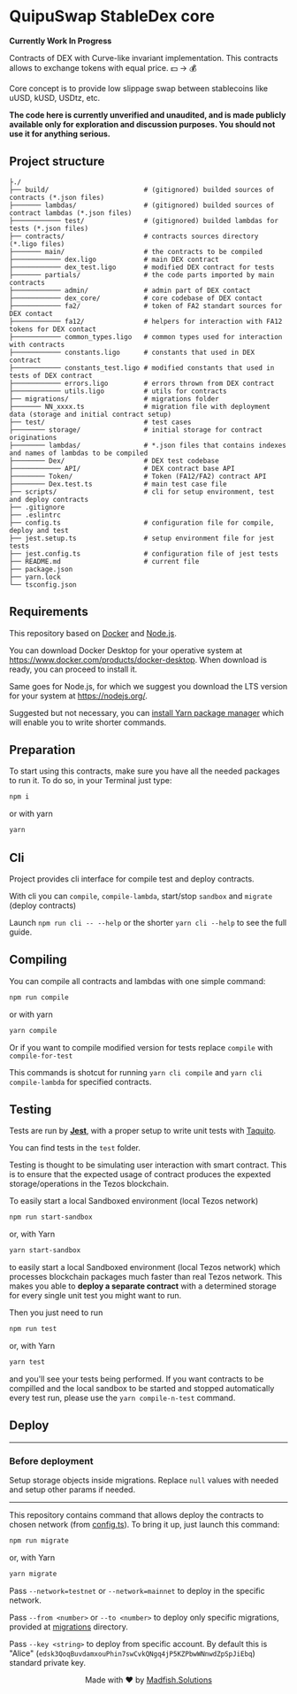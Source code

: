 # QuipuSwap StableDex core

**Currently Work In Progress**

Contracts of DEX with Curve-like invariant implementation. This contracts allows to exchange tokens with equal price.  💵 -> 💰

Core concept is to provide low slippage swap between stablecoins like uUSD, kUSD, USDtz, etc.

**The code here is currently unverified and unaudited, and is made publicly available only for exploration and discussion purposes. You should not use it for anything serious.**

## Project structure

```shell
├./
├── build/                        # (gitignored) builded sources of contracts (*.json files)
├─────── lambdas/                 # (gitignored) builded sources of contract lambdas (*.json files)
├──────────── test/               # (gitignored) builded lambdas for tests (*.json files)
├── contracts/                    # contracts sources directory (*.ligo files)
├─────── main/                    # the contracts to be compiled
├──────────── dex.ligo            # main DEX contract
├──────────── dex_test.ligo       # modified DEX contract for tests
├─────── partials/                # the code parts imported by main contracts
├──────────── admin/              # admin part of DEX contact
├──────────── dex_core/           # core codebase of DEX contact
├──────────── fa2/                # token of FA2 standart sources for DEX contact
├──────────── fa12/               # helpers for interaction with FA12 tokens for DEX contact
├──────────── common_types.ligo   # common types used for interaction with contracts
├──────────── constants.ligo      # constants that used in DEX contract
├──────────── constants_test.ligo # modified constants that used in tests of DEX contract
├──────────── errors.ligo         # errors thrown from DEX contract
├──────────── utils.ligo          # utils for contracts
├── migrations/                   # migrations folder
├─────── NN_xxxx.ts               # migration file with deployment data (storage and initial contract setup)
├── test/                         # test cases
├──────── storage/                # initial storage for contract originations
├──────── lambdas/                # *.json files that contains indexes and names of lambdas to be compiled
├──────── Dex/                    # DEX test codebase
├──────────── API/                # DEX contract base API
├──────── Token/                  # Token (FA12/FA2) contract API
├──────── Dex.test.ts             # main test case file
├── scripts/                      # cli for setup environment, test and deploy contracts
├── .gitignore
├── .eslintrc
├── config.ts                     # configuration file for compile, deploy and test
├── jest.setup.ts                 # setup environment file for jest tests
├── jest.config.ts                # configuration file of jest tests
├── README.md                     # current file
├── package.json
├── yarn.lock
└── tsconfig.json
```

## Requirements

This repository based on [Docker](https://www.docker.com) and [Node.js](https://nodejs.org/).

You can download Docker Desktop for your operative system at <https://www.docker.com/products/docker-desktop>. When download is ready, you can proceed to install it.

Same goes for Node.js, for which we suggest you download the LTS version for your system at <https://nodejs.org/>.

Suggested but not necessary, you can [install Yarn package manager](https://yarnpkg.com/getting-started/install) which will enable you to write shorter commands.

## Preparation

To start using this contracts, make sure you have all the needed packages to run it. To do so, in your Terminal just type:

```bash
npm i
```

or with yarn

```bash
yarn
```

## Cli

Project provides cli interface for compile test and deploy contracts.

With cli you can `compile`, `compile-lambda`, start/stop `sandbox` and `migrate` (deploy contracts)

Launch `npm run cli -- --help` or the shorter `yarn cli --help` to see the full guide.

## Compiling

You can compile all contracts and lambdas with one simple command:

```bash
npm run compile
```

or with yarn

```bash
yarn compile
```

Or if you want to compile modified version for tests replace `compile` with `compile-for-test`

This commands is shotcut for running `yarn cli compile` and `yarn cli compile-lambda` for specified contracts.

## Testing

Tests are run by [**Jest**](https://jestjs.io), with a proper setup to write unit tests with [Taquito](https://tezostaquito.io).

You can find tests in the `test` folder.

Testing is thought to be simulating user interaction with smart contract. This is to ensure that the expected usage of contract produces the expexted storage/operations in the Tezos blockchain.

To easily start a local Sandboxed environment (local Tezos network)

```bash
npm run start-sandbox
```

or, with Yarn

```bash
yarn start-sandbox
```

to easily start a local Sandboxed environment (local Tezos network) which processes blockchain packages much faster than real Tezos network. This makes you able to **deploy a separate contract** with a determined storage for every single unit test you might want to run.

Then you just need to run

```bash
npm run test
```

or, with Yarn

```bash
yarn test
```

and you'll see your tests being performed. If you want contracts to be compilled and the local sandbox to be started and stopped automatically every test run, please use the `yarn compile-n-test` command.

## Deploy

----------

### Before deployment

Setup storage objects inside migrations. Replace `null` values with needed and setup other params if needed.

----------

This repository contains command that allows deploy the contracts to chosen network (from [config.ts](./config.ts)). To bring it up, just launch this command:

```bash
npm run migrate
```

or, with Yarn

```bash
yarn migrate
```

Pass `--network=testnet` or `--network=mainnet` to deploy in the specific network.

Pass `--from <number>` or `--to <number>` to deploy only specific migrations, provided at [migrations](./migrations) directory.

Pass `--key <string>` to deploy from specific account. By default this is "Alice" (`edsk3QoqBuvdamxouPhin7swCvkQNgq4jP5KZPbwWNnwdZpSpJiEbq`) standard private key.

<p align="center"> Made with ❤️ by <a href=https://www.madfish.solutions>Madfish.Solutions</a>
